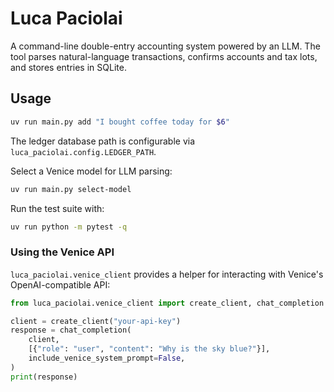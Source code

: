 # Luca Paciolai

A command-line double-entry accounting system powered by an LLM. The tool parses natural-language transactions, confirms accounts and tax lots, and stores entries in SQLite.

## Usage

```bash
uv run main.py add "I bought coffee today for $6"
```

The ledger database path is configurable via ``luca_paciolai.config.LEDGER_PATH``.

Select a Venice model for LLM parsing:

```bash
uv run main.py select-model
```

Run the test suite with:

```bash
uv run python -m pytest -q
```

### Using the Venice API

`luca_paciolai.venice_client` provides a helper for interacting with Venice's
OpenAI-compatible API:

```python
from luca_paciolai.venice_client import create_client, chat_completion

client = create_client("your-api-key")
response = chat_completion(
    client,
    [{"role": "user", "content": "Why is the sky blue?"}],
    include_venice_system_prompt=False,
)
print(response)
```

